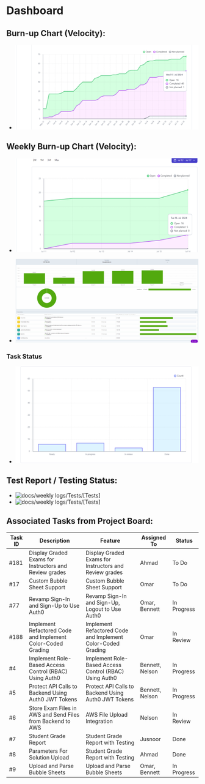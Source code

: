 # Dashboard

## Burn-up Chart (Velocity):
- ![docs/weekly logs/Burn Up Charts/burn up chart 2.png](../../BurnUpCharts/BurnUpCharts14.png)

## Weekly Burn-up Chart (Velocity):
- ![docs/weekly logs/Burn Up Charts/burn up chart 2.png](../../WeeklyBurnUpChart/BurnUpChart1.png)

- ![docs/weekly logs/Clockify/Time.png](../../Clockify/Time14.png)

### Task Status

- ![docs/weekly logs/Status/Status1.png](../../Status/Status14.png)


## Test Report / Testing Status:

- ![docs/weekly logs/Tests/[Tests]](../Tests/BackendTestJul17.jpg)
- ![docs/weekly logs/Tests/[Tests]](../Tests/FrontendTestJul17.jpg)



## Associated Tasks from Project Board:

| Task ID | Description                                       | Feature                                           | Assigned To | Status     |
| ------- | ------------------------------------------------- | ------------------------------------------------- | ----------- | ---------- |
| #181    | Display Graded Exams for Instructors and Review grades | Display Graded Exams for Instructors and Review grades | Ahmad       | To Do      |
| #17     | Custom Bubble Sheet Support                       | Custom Bubble Sheet Support                       | Omar        | To Do      |
| #77     | Revamp Sign-In and Sign-Up to Use Auth0           | Revamp Sign-In and Sign-Up, Logout to Use Auth0   | Omar, Bennett | In Progress|
| #188    | Implement Refactored Code and Implement Color-Coded Grading | Implement Refactored Code and Implement Color-Coded Grading | Omar        | In Review  |
| #4      | Implement Role-Based Access Control (RBAC) Using Auth0 | Implement Role-Based Access Control (RBAC) Using Auth0 | Bennett, Nelson | In Progress|
| #5      | Protect API Calls to Backend Using Auth0 JWT Tokens | Protect API Calls to Backend Using Auth0 JWT Tokens | Bennett, Nelson | In Progress|
| #6      | Store Exam Files in AWS and Send Files from Backend to AWS | AWS File Upload Integration                       | Nelson      | In Review  |
| #7      | Student Grade Report                              | Student Grade Report with Testing                 | Jusnoor     | Done       |
| #8      | Parameters For Solution Upload                    | Student Grade Report with Testing                 | Ahmad       | Done       |
| #9      | Upload and Parse Bubble Sheets                    | Upload and Parse Bubble Sheets                    | Omar, Bennett | In Progress|
